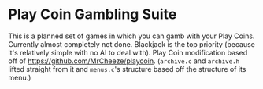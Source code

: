 # Play Coin Gambling Suite

This is a planned set of games in which you can gamb<le> with your Play Coins. Currently almost completely not done.
Blackjack is the top priority (because it's relatively simple with no AI to deal with).
Play Coin modification based off of <https://github.com/MrCheeze/playcoin>. (`archive.c` and `archive.h` lifted straight from it and `menus.c`'s structure based off the structure of its menu.)
